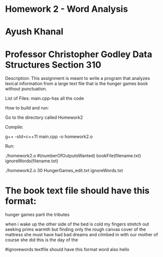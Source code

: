 # Homework 2 - Word Analysis
# Ayush Khanal
# Professor Christopher Godley Data Structures Section 310

Description:
    This assignment is meant to write a program that analyzes lexical information from a large text file that is the hunger games book without punctuation.

List of Files:
    main.cpp-has all the code

How to build and run:
  
  Go to the directory called Homework2
  
  Compile:

  g++ -std=c++11 main.cpp -o homework2.o
  
Run:
  
./homework2.o #(numberOfOutputsWanted) bookFile(filename.txt) ignoreWords(filename.txt)

./homework2.o 30 HungerGames_edit.txt ignoreWords.txt

# The book text file should have this format:
hunger 
games 
parti 
the tributes 
 
when i wake up the other side of the bed is cold my 
fingers stretch out seeking prims warmth but finding 
only the rough canvas cover of the mattress she 
must have had bad dreams and climbed in with our 
mother of course she did this is the day of the 

#ignorewords textfile should have this format
word
also
hello
